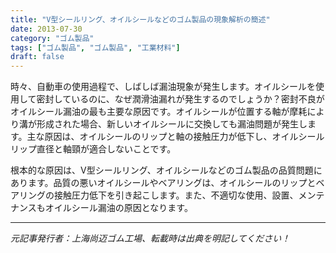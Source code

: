 ```yaml
---
title: "V型シールリング、オイルシールなどのゴム製品の現象解析の簡述"
date: 2013-07-30
category: "ゴム製品"
tags: ["ゴム製品", "ゴム製品", "工業材料"]
draft: false
---
```


時々、自動車の使用過程で、しばしば漏油現象が発生します。オイルシールを使用して密封しているのに、なぜ潤滑油漏れが発生するのでしょうか？密封不良がオイルシール漏油の最も主要な原因です。オイルシールが位置する軸が摩耗により溝が形成された場合、新しいオイルシールに交換しても漏油問題が発生します。主な原因は、オイルシールのリップと軸の接触圧力が低下し、オイルシールリップ直径と軸頸が適合しないことです。

根本的な原因は、V型シールリング、オイルシールなどのゴム製品の品質問題にあります。品質の悪いオイルシールやベアリングは、オイルシールのリップとベアリングの接触圧力低下を引き起こします。また、不適切な使用、設置、メンテナンスもオイルシール漏油の原因となります。

---

*元記事発行者：上海尚迈ゴム工場、転載時は出典を明記してください！*